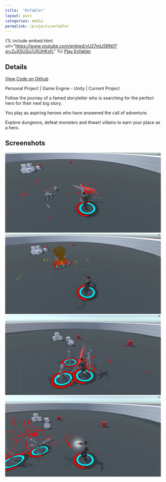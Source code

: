 ```yaml
---
title:  "Enfabler"
layout: post
categories: media
permalink: /projects/enfabler
---
```


{% include embed.html url="https://www.youtube.com/embed/vU27mIJ5RN0?si=ZuXSUSo7JXUHKsfL" %}
[Play Enfabler](https://andrewjscott02.itch.io/enfabler)

## Details

[View Code on Github](https://github.com/andrewscott02/Enfabler)

Personal Project | Game Engine - Unity | Current Project

<p>
  Follow the journey of a famed storyteller who is searching for the perfect hero for their next big story.
</p>

<p>
  You play as aspiring heroes who have answered the call of adventure.
</p>

<p>
  Explore dungeons, defeat monsters and thwart villains to earn your place as a hero.
</p>

## Screenshots

<img src="https://raw.githubusercontent.com/andrewscott02/andrewscott02.github.io/master/_posts/Images/Enfabler%20(8).png">
<img src="https://raw.githubusercontent.com/andrewscott02/andrewscott02.github.io/master/_posts/Images/Enfabler%20(7).png">
<img src="https://raw.githubusercontent.com/andrewscott02/andrewscott02.github.io/master/_posts/Images/Enfabler%20(9).png">
<img src="https://raw.githubusercontent.com/andrewscott02/andrewscott02.github.io/master/_posts/Images/Enfabler%20(1).png">
